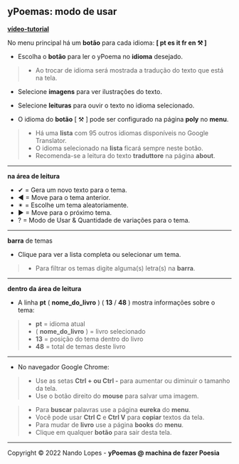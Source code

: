 yPoemas: modo de usar  
---
[**vídeo-tutorial**](https://youtu.be/SxtA5SM1hUw)  

No menu principal há um **botão** para cada idioma: **[ pt es it fr en ⚒️ ]**  

- Escolha o **botão** para ler o yPoema no **idioma** desejado.  
> - Ao trocar de idioma será mostrada a tradução do texto que está na tela.  
- Selecione **imagens** para ver ilustrações do texto.  
- Selecione **leituras** para ouvir o texto no idioma selecionado.  

- O idioma do **botão** [ ⚒️  ] pode ser configurado na página **poly** no **menu**.  
> - Há uma **lista** com 95 outros idiomas disponíveis no Google Translator.  
> - O idioma selecionado na **lista** ficará sempre neste botão.  
> - Recomenda-se a leitura do texto **traduttore** na página **about**.  
---

**na área de leitura**  

- ✔ = Gera um novo texto para o tema.  
- ◀ = Move para o tema anterior.  
- ✴ = Escolhe um tema aleatoriamente.  
- ▶ = Move para o próximo tema.  
- ?  = Modo de Usar & Quantidade de variações para o tema.  

---

**barra** de temas  
- Clique para ver a lista completa ou selecionar um tema.  
> - Para filtrar os temas digite alguma(s) letra(s) na **barra**.  
---

**dentro da área de leitura**  

- A linha **pt** ( **nome_do_livro** ) ( **13** / **48** ) mostra informações sobre o tema:  
> - **pt** = idioma atual  
> - ( **nome_do_livro** ) = livro selecionado  
> - **13**  = posição do tema dentro do livro  
> - **48**  = total de temas deste livro  
---

- No navegador Google Chrome:  
> - Use as setas **Ctrl + ou Ctrl -** para aumentar ou diminuir o tamanho da tela.  
> - Use o botão direito do **mouse** para salvar uma imagem.  

> - Para **buscar** palavras use a página **eureka** do **menu**.  
> - Você pode usar **Ctrl C** e **Ctrl V** para **copiar** textos da tela.  
> - Para mudar de **livro** use a página **books** do **menu**.  
> - Clique em qualquer **botão** para sair desta tela.  
---

Copyright © 2022 Nando Lopes - **yPoemas @ machina de fazer Poesia**